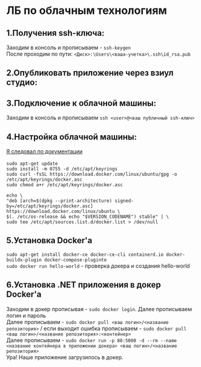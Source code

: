 <h1>ЛБ по облачным технологиям</h1>

## 1.Получения ssh-ключа: <br>
Заходим в консоль и прописываем - `ssh-keygen` <br>
После проходим по пути: `<Диск>:\Users\<ваша-учетка>\.ssh\id_rsa.pub` <br>
## 2.Опубликовать приложение через взиул студио: <br>
## 3.Подключение к облачной машины: <br> 
Заходим в консоль и прописываем `ssh <user>@<ваш публичный ssh-ключ>` <br>

## 4.Настройка облачной машины: <br>
[Я следовал по документации](https://docs.docker.com/engine/install/ubuntu/) <br>
<br>
`sudo apt-get update` <br> 
`sudo install -m 0755 -d /etc/apt/keyrings` <br>
`sudo curl -fsSL https://download.docker.com/linux/ubuntu/gpg -o /etc/apt/keyrings/docker.asc` <br>
`sudo chmod a+r /etc/apt/keyrings/docker.asc` <br>

`echo \` <br> 
`"deb [arch=$(dpkg --print-architecture) signed-by=/etc/apt/keyrings/docker.asc] https://download.docker.com/linux/ubuntu \` <br>
`$(. /etc/os-release && echo "$VERSION_CODENAME") stable" | \` <br>
`sudo tee /etc/apt/sources.list.d/docker.list > /dev/null` <br>
## 5.Установка Docker'а <br>

`sudo apt-get install docker-ce docker-ce-cli containerd.io docker-buildx-plugin docker-compose-pluginte`<br>
`sudo docker run hello-world` - проверка докера и создания hello-world <br>

## 6.Установка .NET приложения в докер Docker'а <br>
Заходим в докер прописывая - `sudo docker login`. Далее прописываем логин и пароль <br> 
Далее прописываем - `sudo docker pull <ваш логин>/<название репозитория>` / если выходит ошибка прописываем - `sudo docker pull <ваш логин>/<название репозитория>:<контейнер>` <br>
Далее прописываем - `sudo docker run -p 80:5000 -d --rm --name <название контейнера в приложении докера> <ваш логин>/<название репозитория>` <br>
Ура! Наше приложение загрузилось в докер. <br>


